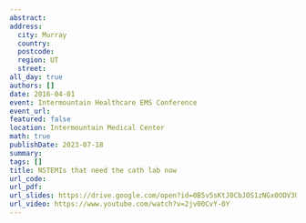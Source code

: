 ```yaml
---
abstract: 
address:
  city: Murray
  country:
  postcode: 
  region: UT
  street: 
all_day: true
authors: []
date: 2016-04-01
event: Intermountain Healthcare EMS Conference
event_url: 
featured: false
location: Intermountain Medical Center
math: true
publishDate: 2023-07-18
summary: 
tags: []
title: NSTEMIs that need the cath lab now
url_code: 
url_pdf: 
url_slides: https://drive.google.com/open?id=0B5v5sKtJ0CbJOS1zNGx0ODV3UW8
url_video: https://www.youtube.com/watch?v=2jv00CvY-0Y
---
```

